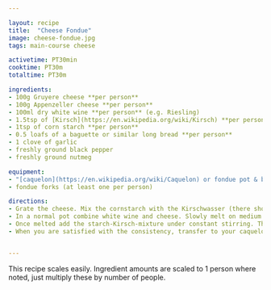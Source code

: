 ```yaml
---

layout: recipe
title:  "Cheese Fondue"
image: cheese-fondue.jpg
tags: main-course cheese

activetime: PT30min
cooktime: PT30m
totaltime: PT30m

ingredients:
- 100g Gruyere cheese **per person**
- 100g Appenzeller cheese **per person**
- 100ml dry white wine **per person** (e.g. Riesling)
- 1.5tsp of [Kirsch](https://en.wikipedia.org/wiki/Kirsch) **per person**
- 1tsp of corn starch **per person**
- 0.5 loafs of a baguette or similar long bread **per person**
- 1 clove of garlic
- freshly ground black pepper
- freshly ground nutmeg

equipment:
- "[caquelon](https://en.wikipedia.org/wiki/Caquelon) or fondue pot & burner"
- fondue forks (at least one per person)

directions:
- Grate the cheese. Mix the cornstarch with the Kirschwasser (there should be no lumps). Cut the clove of garlic in half and use it to rub the inside of your fondue pot. Cut the bread into bite sized cubes (2-3cm are a good size if you are unsure).
- In a normal pot combine white wine and cheese. Slowly melt on medium heat under stirring until liquid.
- Once melted add the starch-Kirsch-mixture under constant stirring. The goal here is to thicken the cheese soup into something more resembling a thin pudding. Season with pepper and nutmeg.
- When you are satisfied with the consistency, transfer to your caquelon or other fondue pot, place on burner and serve with the bread.


---
```


This recipe scales easily. Ingredient amounts are scaled to 1 person where noted, just multiply these by number of people.